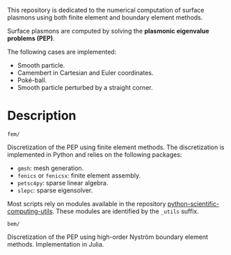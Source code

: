 This repository is dedicated to the numerical computation of surface plasmons using both finite element and boundary element methods.

Surface plasmons are computed by solving the **plasmonic eigenvalue problems (PEP)**.

The following cases are implemented:
- Smooth particle.
- Camembert in Cartesian and Euler coordinates.
- Poké-ball.
- Smooth particle perturbed by a straight corner. 


# Description

	fem/

Discretization of the PEP using finite element methods. The discretization is implemented in Python and relies on the following packages:
- `gmsh`: mesh generation.
- `fenics` or `fenicsx`: finite element assembly.
- `petsc4py`: sparse linear algebra.
- `slepc`: sparse eigensolver.

Most scripts rely on modules available in the repository [python-scientific-computing-utils](https://github.com/fmonteghetti/python-scientific-computing-utils). These modules are identified by the `_utils` suffix.


	bem/

Discretization of the PEP using high-order Nyström boundary element methods. Implementation in Julia.